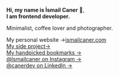 **Hi, my name is İsmail Caner** 👋,<br />
**I am frontend developer.**

Minimalist, coffee lover and photographer.

My personal website &rarr;[ismailcaner.com](https://ismailcaner.com)<br />
[My side project&rarr;](https://inspov1.vercel.app/)<br />
[My handpicked bookmarks &rarr;](https://ismailcaner.com/bookmarks)<br />
[@lsmailcaner on Instagram &rarr;](https://www.instagram.com/lsmailcaner/)<br />
[@canerdev on LinkedIn &rarr;](https://www.linkedin.com/in/canerdev/)
